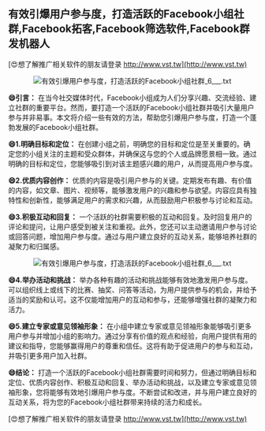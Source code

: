 ## **有效引爆用户参与度，打造活跃的Facebook小组社群,Facebook拓客,Facebook筛选软件,Facebook群发机器人**

[😍想了解推广相关软件的朋友请登录 http://www.vst.tw](http://www.vst.tw)

 <center><img src="https://vst.tw/MP4/tuiguang/png/3.png" alt="有效引爆用户参与度，打造活跃的Facebook小组社群_6___.txt"></center>

**😄引言：**
在当今社交媒体时代，Facebook小组成为人们分享兴趣、交流经验、建立社群的重要平台。然而，要打造一个活跃的Facebook小组社群并吸引大量用户参与并非易事。本文将介绍一些有效的方法，帮助您引爆用户参与度，打造一个蓬勃发展的Facebook小组社群。

**😄1.明确目标和定位：**
在创建小组之前，明确您的目标和定位是至关重要的。确定您的小组关注的主题和受众群体，并确保这与您的个人或品牌愿景相一致。通过明确的目标和定位，您能够吸引到对该主题感兴趣的用户，从而提高用户参与度。

**😄2.优质内容创作：**
优质的内容是吸引用户参与的关键。定期发布有趣、有价值的内容，如文章、图片、视频等，能够激发用户的兴趣和参与欲望。内容应具有独特性和创新性，能够满足用户的需求和兴趣，从而鼓励用户积极参与讨论和互动。

**😄3.积极互动和回复：**
一个活跃的社群需要积极的互动和回复。及时回复用户的评论和提问，让用户感受到被关注和重视。此外，您还可以主动邀请用户参与讨论或回答问题，增加用户参与度。通过与用户建立良好的互动关系，能够培养社群的凝聚力和归属感。

 <center><img src="https://vst.tw/MP4/tuiguang/png/3.png" alt="有效引爆用户参与度，打造活跃的Facebook小组社群_6___.txt"></center>

**😄4.举办活动和挑战：**
举办各种有趣的活动和挑战能够有效地激发用户参与度。可以组织线上或线下的比赛、抽奖、问答等活动，为用户提供参与的机会，并给予适当的奖励和认可。这不仅能增加用户的互动和参与，还能够增强社群的凝聚力和活力。

**😄5.建立专家或意见领袖形象：**
在小组中建立专家或意见领袖形象能够吸引更多用户参与并增加小组的影响力。通过分享有价值的观点和经验，向用户提供有用的建议和指导，您能够赢得用户的尊重和信任。这将有助于促进用户的参与和互动，并吸引更多用户加入社群。

**😄结论：**
打造一个活跃的Facebook小组社群需要时间和努力，但通过明确目标和定位、优质内容创作、积极互动和回复、举办活动和挑战，以及建立专家或意见领袖形象，您将能够有效地引爆用户参与度。不断尝试和改进，并与用户建立良好的互动关系，将为您的Facebook小组社群带来持续的活力和成长。

[😍想了解推广相关软件的朋友请登录 http://www.vst.tw](http://www.vst.tw)



